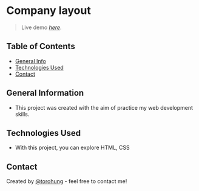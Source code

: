 # Company layout
> Live demo [_here_](https://www.example.com). <!-- If you have the project hosted somewhere, include the link here. -->

## Table of Contents
* [General Info](#general-information)
* [Technologies Used](#technologies-used)
* [Contact](#contact)
<!-- * [License](#license) -->


## General Information
- This project was created with the aim of practice my web development skills.
<!-- You don't have to answer all the questions - just the ones relevant to your project. -->


## Technologies Used
- With this project, you can explore HTML, CSS

## Contact
Created by [@torohung](https://github.com/torohung) - feel free to contact me!


<!-- Optional -->
<!-- ## License -->
<!-- This project is open source and available under the [... License](). -->

<!-- You don't have to include all sections - just the one's relevant to your project -->